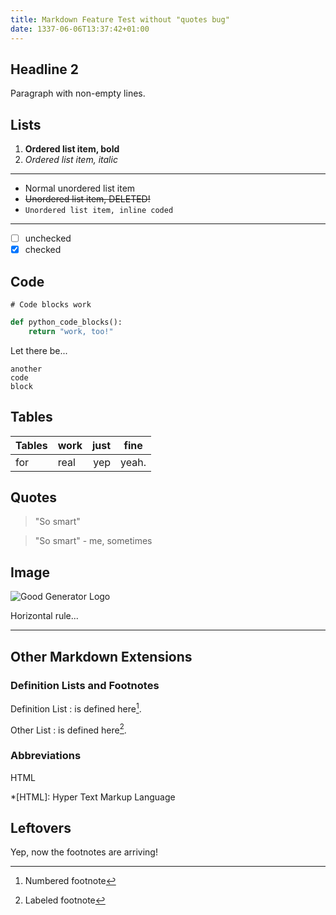 ```yaml
---
title: Markdown Feature Test without "quotes bug"
date: 1337-06-06T13:37:42+01:00
---
```


## Headline 2

Paragraph
with
non-empty
lines.

## Lists

1. **Ordered list item, bold**
2. *Ordered list item, italic*

----

* Normal unordered list item
* ~~Unordered list item, DELETED!~~
* `Unordered list item, inline coded`

----

- [ ] unchecked
- [x] checked

## Code

```
# Code blocks work
```

```python
def python_code_blocks():
    return "work, too!"
```

Let there be...

    another
    code
    block

## Tables

Tables | work | just | fine
---|---|---:|---
for | real | yep | yeah.

## Quotes

> "So smart"

> "So smart" - me, sometimes

## Image

![Good Generator Logo](https://oliz.io/ggpy/static/gg.png)

Horizontal rule...

----

## Other Markdown Extensions

### Definition Lists and Footnotes

Definition List
:   is defined here[^1].

Other List
:   is defined here[^here].

### Abbreviations

HTML

*[HTML]: Hyper Text Markup Language

## Leftovers

Yep, now the footnotes are arriving!

[^1]: Numbered footnote
[^here]: Labeled footnote